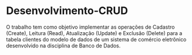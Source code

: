 # Desenvolvimento-CRUD
O trabalho tem como objetivo implementar as operações de Cadastro (Create), Leitura (Read), Atualização (Update) e Exclusão (Delete) para a tabela clientes do modelo de dados de um sistema de comércio eletrônico desenvolvido na disciplina de Banco de Dados.
